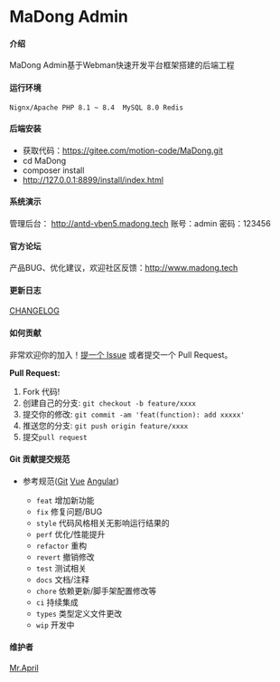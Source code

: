 
# MaDong Admin


#### 介绍
MaDong Admin基于Webman快速开发平台框架搭建的后端工程



#### 运行环境
`Nignx/Apache
PHP 8.1 ~ 8.4 
MySQL 8.0
Redis`


#### 后端安装
- 获取代码：https://gitee.com/motion-code/MaDong.git
- cd MaDong 
- composer install
- http://127.0.0.1:8899/install/index.html 


#### 系统演示

管理后台： http://antd-vben5.madong.tech 账号：admin 密码：123456



#### 官方论坛

产品BUG、优化建议，欢迎社区反馈：http://www.madong.tech

#### 更新日志

[CHANGELOG](https://gitee.com/motion-code/bolt/commits/master)

#### 如何贡献

非常欢迎你的加入！[提一个 Issue](https://gitee.com/motion-code/bolt/issues) 或者提交一个 Pull Request。

**Pull Request:**

1. Fork 代码!
2. 创建自己的分支: `git checkout -b feature/xxxx`
3. 提交你的修改: `git commit -am 'feat(function): add xxxxx'`
4. 推送您的分支: `git push origin feature/xxxx`
5. 提交`pull request`

#### Git 贡献提交规范

- 参考规范([Git](https://www.conventionalcommits.org/) [Vue](https://github.com/vuejs/vue/blob/dev/.github/COMMIT_CONVENTION.md) [Angular](https://github.com/conventional-changelog/conventional-changelog/tree/master/packages/conventional-changelog-angular))

  - `feat` 增加新功能
  - `fix` 修复问题/BUG
  - `style` 代码风格相关无影响运行结果的
  - `perf` 优化/性能提升
  - `refactor` 重构
  - `revert` 撤销修改
  - `test` 测试相关
  - `docs` 文档/注释
  - `chore` 依赖更新/脚手架配置修改等
  - `ci` 持续集成
  - `types` 类型定义文件更改
  - `wip` 开发中


#### 维护者

[Mr.April](https://gitee.com/liu_guan_qing)
